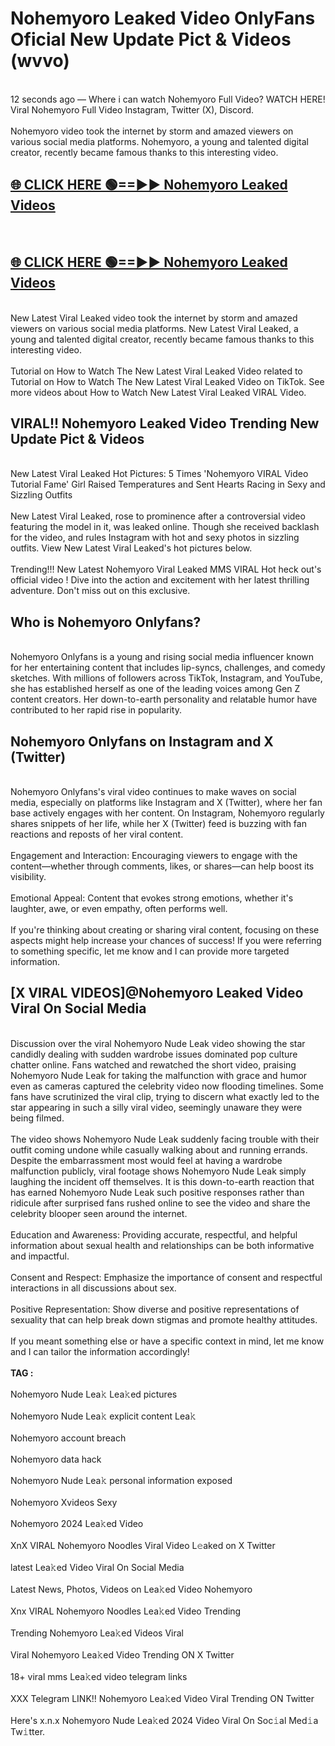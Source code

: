 # Nohemyoro Leaked Video OnlyFans Oficial New Update Pict & Videos (wvvo)
<br>
12 seconds ago — Where i can watch Nohemyoro Full Video? WATCH HERE! Viral Nohemyoro Full Video Instagram, Twitter (X), Discord.
<br><br>
Nohemyoro video took the internet by storm and amazed viewers on various social media platforms. Nohemyoro, a young and talented digital creator, recently became famous thanks to this interesting video.
<br>
<h2><a href="https://play.trustnlinepharmacy.us?title=Nohemyoro">🌐 CLICK HERE 🟢==►► Nohemyoro Leaked Videos</a></h2>
<br>
<h2><a href="https://play.trustnlinepharmacy.us?title=Nohemyoro">🌐 CLICK HERE 🟢==►► Nohemyoro Leaked Videos</a></h2>
<br>
New Latest Viral Leaked video took the internet by storm and amazed viewers on various social media platforms. New Latest Viral Leaked, a young and talented digital creator, recently became famous thanks to this interesting video.
<br><br>
Tutorial on How to Watch The New Latest Viral Leaked Video related to Tutorial on How to Watch The New Latest Viral Leaked Video on TikTok. See more videos about How to Watch New Latest Viral Leaked VIRAL Video.
<br>
<h2>VIRAL!! Nohemyoro Leaked Video Trending New Update Pict & Videos</h2>
<br>
New Latest Viral Leaked Hot Pictures: 5 Times 'Nohemyoro VIRAL Video Tutorial Fame' Girl Raised Temperatures and Sent Hearts Racing in Sexy and Sizzling Outfits
<br><br>
New Latest Viral Leaked, rose to prominence after a controversial video featuring the model in it, was leaked online. Though she received backlash for the video, and rules Instagram with hot and sexy photos in sizzling outfits. View New Latest Viral Leaked's hot pictures below.
<br><br>
Trending!!! New Latest Nohemyoro Viral Leaked MMS VIRAL Hot heck out's official video ! Dive into the action and excitement with her latest thrilling adventure. Don't miss out on this exclusive.
<br>
<h2>Who is Nohemyoro Onlyfans?</h2>
<br>
Nohemyoro Onlyfans is a young and rising social media influencer known for her entertaining content that includes lip-syncs, challenges, and comedy sketches. With millions of followers across TikTok, Instagram, and YouTube, she has established herself as one of the leading voices among Gen Z content creators. Her down-to-earth personality and relatable humor have contributed to her rapid rise in popularity.
<br>
<h2>Nohemyoro Onlyfans on Instagram and X (Twitter)</h2>
<br>
Nohemyoro Onlyfans's viral video continues to make waves on social media, especially on platforms like Instagram and X (Twitter), where her fan base actively engages with her content. On Instagram, Nohemyoro regularly shares snippets of her life, while her X (Twitter) feed is buzzing with fan reactions and reposts of her viral content.
<br><br>
Engagement and Interaction: Encouraging viewers to engage with the content—whether through comments, likes, or shares—can help boost its visibility.
<br><br>
Emotional Appeal: Content that evokes strong emotions, whether it's laughter, awe, or even empathy, often performs well.
<br><br>
If you're thinking about creating or sharing viral content, focusing on these aspects might help increase your chances of success! If you were referring to something specific, let me know and I can provide more targeted information.
<br>
<h2>[X VIRAL VIDEOS]@Nohemyoro Leaked Video Viral On Social Media</h2>
<br>
Discussion over the viral Nohemyoro Nude Leak video showing the star candidly dealing with sudden wardrobe issues dominated pop culture chatter online. Fans watched and rewatched the short video, praising Nohemyoro Nude Leak for taking the malfunction with grace and humor even as cameras captured the celebrity video now flooding timelines. Some fans have scrutinized the viral clip, trying to discern what exactly led to the star appearing in such a silly viral video, seemingly unaware they were being filmed.
<br><br>
The video shows Nohemyoro Nude Leak suddenly facing trouble with their outfit coming undone while casually walking about and running errands. Despite the embarrassment most would feel at having a wardrobe malfunction publicly, viral footage shows Nohemyoro Nude Leak simply laughing the incident off themselves. It is this down-to-earth reaction that has earned Nohemyoro Nude Leak such positive responses rather than ridicule after surprised fans rushed online to see the video and share the celebrity blooper seen around the internet.
<br><br>
Education and Awareness: Providing accurate, respectful, and helpful information about sexual health and relationships can be both informative and impactful.
<br><br>
Consent and Respect: Emphasize the importance of consent and respectful interactions in all discussions about sex.
<br><br>
Positive Representation: Show diverse and positive representations of sexuality that can help break down stigmas and promote healthy attitudes.
<br><br>
If you meant something else or have a specific context in mind, let me know and I can tailor the information accordingly!
<br><br>
<strong>TAG :</strong>
<br><br>
Nohemyoro Nude Lea𝚔 Lea𝚔ed pictures
<br><br>
Nohemyoro Nude Lea𝚔 explicit content Lea𝚔
<br><br>
Nohemyoro account breach
<br><br>
Nohemyoro data hack
<br><br>
Nohemyoro Nude Lea𝚔 personal information exposed
<br><br>
Nohemyoro Xvideos Sexy
<br><br>
Nohemyoro 2024 Lea𝚔ed Video
<br><br>
XnX VIRAL Nohemyoro Noodles Viral Video L𝚎aked on X Twitter
<br><br>
latest Lea𝚔ed Video Viral On Social Media
<br><br>
Latest News, Photos, Videos on Lea𝚔ed Video Nohemyoro
<br><br>
Xnx VIRAL Nohemyoro Noodles Lea𝚔ed Video Trending
<br><br>
Trending Nohemyoro Lea𝚔ed Videos Viral
<br><br>
Viral Nohemyoro Lea𝚔ed Video Trending ON X Twitter
<br><br>
18+ viral mms Lea𝚔ed video telegram links
<br><br>
XXX Telegram LINK!! Nohemyoro Lea𝚔ed Video Viral Trending ON Twitter
<br><br>
Here's x.n.x Nohemyoro Nude Lea𝚔ed 2024 Video Viral On Soc𝚒al Med𝚒a Tw𝚒tter.